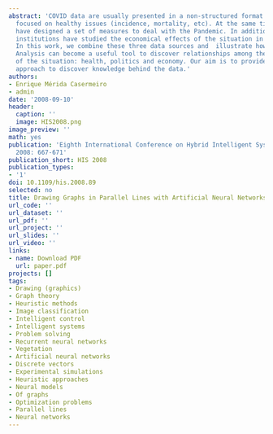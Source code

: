 ```yaml
---
abstract: 'COVID data are usually presented in a non-structured format and mainly
  focused on healthy issues (incidence, mortality, etc). At the same time, Governments
  have designed a set of measures to deal with the Pandemic. In addition, several
  institutions have studied the economical effects of the situation in each country.
  In this work, we combine these three data sources and  illustrate how Formal Concept
  Analysis can become a useful tool to discover relationships among these three views
  of the situation: health, politics and economy. Our aim is to provide an implication-driven
  approach to discover knowledge behind the data.'
authors:
- Enrique Mérida Casermeiro
- admin
date: '2008-09-10'
header:
  caption: ''
  image: HIS2008.png
image_preview: ''
math: yes
publication: 'Eighth International Conference on Hybrid Intelligent Systems (HIS)
  2008: 667-671'
publication_short: HIS 2008
publication_types: 
- '1'
doi: 10.1109/his.2008.89
selected: no
title: Drawing Graphs in Parallel Lines with Artificial Neural Networks
url_code: ''
url_dataset: ''
url_pdf: ''
url_project: ''
url_slides: ''
url_video: ''
links:
- name: Download PDF
  url: paper.pdf
projects: []
tags:
- Drawing (graphics)
- Graph theory
- Heuristic methods
- Image classification
- Intelligent control
- Intelligent systems
- Problem solving
- Recurrent neural networks
- Vegetation
- Artificial neural networks
- Discrete vectors
- Experimental simulations
- Heuristic approaches
- Neural models
- Of graphs
- Optimization problems
- Parallel lines
- Neural networks
---
```

